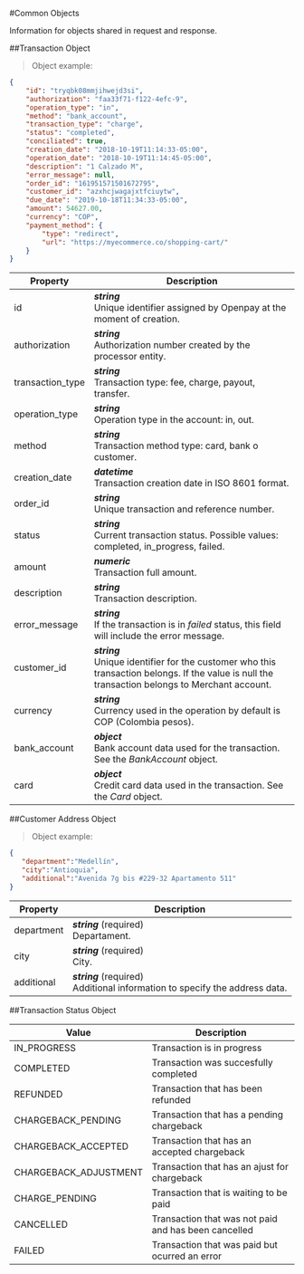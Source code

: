 #Common Objects

Information for objects shared in request and response.

##Transaction Object

> Object example:

```json
{
    "id": "tryqbk08mmjihwejd3si",
    "authorization": "faa33f71-f122-4efc-9",
    "operation_type": "in",
    "method": "bank_account",
    "transaction_type": "charge",
    "status": "completed",
    "conciliated": true,
    "creation_date": "2018-10-19T11:14:33-05:00",
    "operation_date": "2018-10-19T11:14:45-05:00",
    "description": "1 Calzado M",
    "error_message": null,
    "order_id": "161951571501672795",
    "customer_id": "azxhcjwagajxtfciuytw",
    "due_date": "2019-10-18T11:34:33-05:00",
    "amount": 54627.00,
    "currency": "COP",
    "payment_method": {
        "type": "redirect",
        "url": "https://myecommerce.co/shopping-cart/"
    }
}
```

Property | Description
--------- | -----------
id | _**string**_ <br/> Unique identifier assigned by Openpay at the moment of creation.
authorization | ***string*** <br/>Authorization number created by the processor entity.
transaction_type| ***string*** <br/>Transaction type: fee, charge, payout, transfer.
operation_type| ***string*** <br/>Operation type in the account: in, out.
method| ***string*** <br/>Transaction method type: card, bank o customer.
creation_date| ***datetime***  <br/>Transaction creation date in ISO 8601 format.
order_id| ***string*** <br/>Unique transaction and reference number.
status| ***string*** <br/>Current transaction status.  Possible values: completed, in_progress, failed.
amount| ***numeric*** <br/>Transaction full amount.
description|***string*** <br/>Transaction description.
error_message| ***string*** <br/>If the transaction is in *failed* status, this field will include the error message.
customer_id| ***string*** <br/>Unique identifier for the customer who this transaction belongs.  If the value is null the transaction belongs to Merchant account.
currency| ***string*** <br/>Currency used in the operation by default is COP (Colombia pesos).
bank_account| ***object*** <br/>Bank account data used for the transaction.  See the *BankAccount* object.
card| ***object*** <br/>Credit card data used in the transaction.  See the *Card* object.


##Customer Address Object

> Object example:

```json
{
   "department":"Medellín",
   "city":"Antioquia",
   "additional":"Avenida 7g bis #229-32 Apartamento 511"
}
```

Property | Description
--------- | -----------
department | ***string*** (required) <br/>Departament.
city | ***string*** (required) <br/>City.
additional | ***string*** (required) <br/>Additional information to specify the address data.


##Transaction Status Object

Value | Description
--------- | -----------
IN_PROGRESS| Transaction is in progress
COMPLETED| Transaction was succesfully completed
REFUNDED| Transaction that has been refunded
CHARGEBACK_PENDING| Transaction that has a pending chargeback
CHARGEBACK_ACCEPTED| Transaction that has an accepted chargeback
CHARGEBACK_ADJUSTMENT| Transaction that has an ajust for chargeback
CHARGE_PENDING| Transaction that is waiting to be paid
CANCELLED| Transaction that was not paid and has been cancelled
FAILED| Transaction that was paid but ocurred an error
